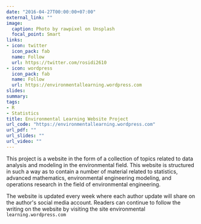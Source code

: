 ```yaml
---
date: "2016-04-27T00:00:00+07:00"
external_link: ""
image:
  caption: Photo by rawpixel on Unsplash
  focal_point: Smart
links:
- icon: twitter
  icon_pack: fab
  name: Follow
  url: https://twitter.com/rosidi2610
- icon: wordpress
  icon_pack: fab
  name: Follow
  url: https://environmentallearning.wordpress.com
slides: 
summary: 
tags:
- R
- Statistics
title: Environmental Learning Website Project
url_code: "https://environmentallearning.wordpress.com"
url_pdf: ""
url_slides: ""
url_video: ""
---
```


This project is a website in the form of a collection of topics related to data analysis and modeling in the environmental field. This website is structured in such a way as to contain a number of material related to statistics, advanced mathematics, environmental engineering modeling, and operations research in the field of environmental engineering.

The website is updated every week where each author update will share on the author's social media account. Readers can continue to follow the writing on the website by visiting the site environmental `learning.wordpress.com`
